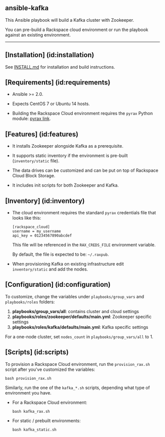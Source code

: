 ansible-kafka
---------
This Ansible playbook will build a Kafka cluster with Zookeeper.

You can pre-build a Rackspace cloud environment or run the playbook against an existing environment.

---

## [Installation] (id:installation)

See [INSTALL.md](../master/INSTALL.md) for installation and build instructions.


## [Requirements] (id:requirements)

- Ansible >= 2.0.

- Expects CentOS 7 or Ubuntu 14 hosts.

- Building the Rackspace Cloud environment requires the `pyrax` Python module: [pyrax link](https://github.com/rackspace/pyrax).


## [Features] (id:features)

- It installs Zookeeper alongside Kafka as a prerequisite.

- It supports static inventory if the environment is pre-built (`inventory/static` file).

- The data drives can be customized and can be put on top of Rackspace Cloud Block Storage.

- It includes init scripts for both Zookeeper and Kafka.


## [Inventory] (id:inventory)

- The cloud environment requires the standard `pyrax` credentials file that looks like this:
  ````
  [rackspace_cloud]
  username = my_username
  api_key = 01234567890abcdef
  ````
  
  This file will be referenced in the `RAX_CREDS_FILE` environment variable.

  By default, the file is expected to be: `~/.raxpub`.

- When provisioning Kafka on existing infrastructure edit `inventory/static` and add the nodes.


## [Configuration] (id:configuration)

To customize, change the variables under `playbooks/group_vars` and `playbooks/roles` folders:

1. **playbooks/group_vars/all**: contains cluster and cloud settings
1. **playbooks/roles/zookeeper/defaults/main.yml**: Zookeeper specific settings
1. **playbooks/roles/kafka/defaults/main.yml**: Kafka specific settings

For a one-node cluster, set `nodes_count` in `playbooks/group_vars/all` to 1.


## [Scripts] (id:scripts)

To provision a Rackspace Cloud environment, run the `provision_rax.sh` script after you've customized the variables:
````
bash provision_rax.sh
````

Similarly, run the one of the `kafka_*.sh` scripts, depending what type of environment you have.

- For a Rackspace Cloud environment:
  ````
  bash kafka_rax.sh
  ````

- For static / prebuilt environments:
  ````
  bash kafka_static.sh
  ````
